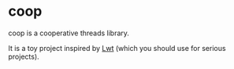 # coop

coop is a cooperative threads library.

It is a toy project inspired by [Lwt](http://ocsigen.org/lwt/) (which you should use for serious projects).
